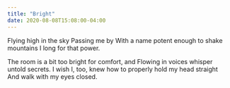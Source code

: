 ```yaml
---
title: "Bright"
date: 2020-08-08T15:08:00-04:00
---
```


Flying high in the sky
Passing me by
With a name potent enough to shake mountains
I long for that power.

The room is a bit too bright for comfort, and
Flowing in voices whisper untold secrets.
I wish I, too, knew how to properly hold my head straight
And walk with my eyes closed.
